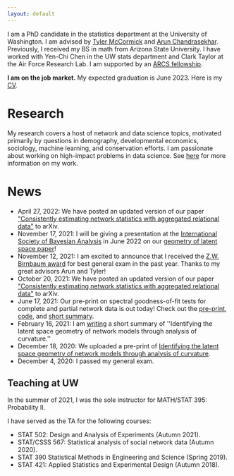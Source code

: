 ```yaml
---
layout: default
---
```


I am a PhD candidate in the statistics department at the University of Washington. I am advised by [Tyler McCormick](https://thmccormick.github.io/) and [Arun Chandrasekhar](https://web.stanford.edu/~arungc/). Previously, I received my BS in math from Arizona State University. I have worked with Yen-Chi Chen in the UW stats department and Clark Taylor at the Air Force Research Lab. I am supported by an [ARCS fellowship](https://www.arcsfoundation.org/national-homepage). 

**I am on the job market.** My expected graduation is June 2023. Here is my [CV](https://slubold.github.io/LuboldCV_V2.pdf).


# Research
My research covers a host of network and data science topics, motivated primarily by questions in demography, developmental economics, sociology, machine learning, and conservation efforts. I am passionate about working on high-impact problems in data science. See [here](https://slubold.github.io/research_publications.md) for more information on my work. 



# News 
- April 27, 2022: We have posted an updated version of our paper ["Consistently estimating network statistics with aggregated relational data"](https://slubold.github.io/ARD_Consistent_Estimation/) to arXiv. 
- November 17, 2021: I will be giving a presentation at the [International Society of Bayesian Analysis](https://isbawebmaster.github.io/ISBA2022/) in June 2022 on our [geometry of latent space paper](https://arxiv.org/abs/2012.10559)!
- November 12, 2021: I am excited to announce that I received the [Z.W. Birnbaum award](https://stat.uw.edu/news-resources/articles/2020-2021-zw-birnbaum-award-and-dorothy-m-gilford-teaching-award) for best general exam in the past year. Thanks to my great advisors Arun and Tyler!
- October 20, 2021: We have posted an updated version of our paper ["Consistently estimating network statistics with aggregated relational data"](https://slubold.github.io/ARD_Consistent_Estimation/) to arXiv. 
- June 17, 2021: Our pre-print on spectral goodness-of-fit tests for complete and partial network data is out today! Check out the [pre-print](https://arxiv.org/abs/2106.09702), [code](https://github.com/slubold/LS_Geometry), and [short summary](GOF_Summary.md). 
- February 16, 2021: I am [writing](LS_Geometry_Summary.md) a short summary of ''Identifying the latent space geometry of network models through analysis of curvature.'' 
- December 18, 2020: We uploaded a pre-print of [Identifying the latent space geometry of network models through analysis of curvature](https://arxiv.org/abs/2012.10559). 
- December 4, 2020: I passed my general exam. 


## Teaching at UW

In the summer of 2021, I was the sole instructor for MATH/STAT 395: Probability II. 

I have served as the TA for the following courses:
- STAT 502: Design and Analysis of Experiments (Autumn 2021).
- STAT/CSSS 567: Statistical analysis of social network data (Autumn 2020). 
- STAT 390 Statistical Methods in Engineering and Science (Spring 2019).
- STAT 421: Applied Statistics and Experimental Design (Autumn 2018). 


